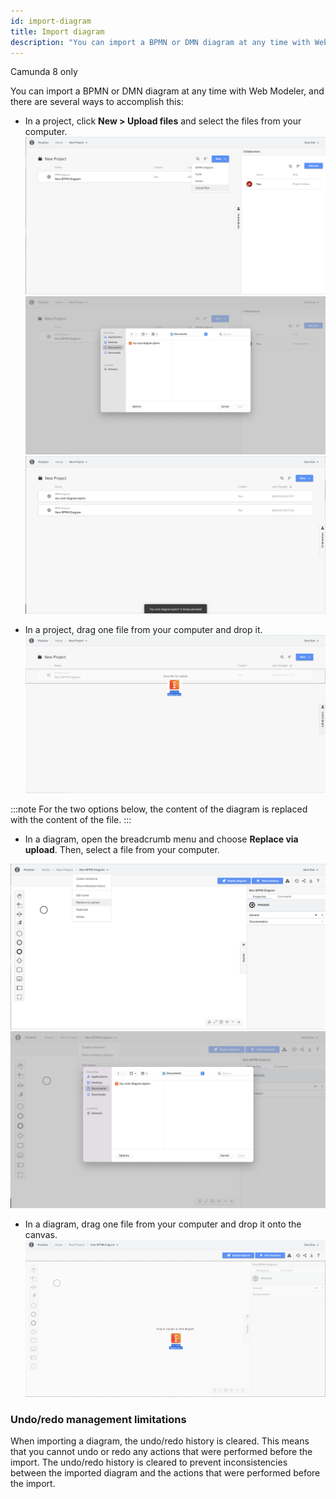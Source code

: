 ```yaml
---
id: import-diagram
title: Import diagram
description: "You can import a BPMN or DMN diagram at any time with Web Modeler."
---
```


<span class="badge badge--cloud">Camunda 8 only</span>

You can import a BPMN or DMN diagram at any time with Web Modeler, and there are several ways to accomplish this:

- In a project, click **New > Upload files** and select the files from your computer.
  ![import diagram](img/import-diagram/web-modeler-upload-file-menu-item.png)
  ![import diagram](img/import-diagram/web-modeler-upload-file-choose.png)
  ![import diagram](img/import-diagram/web-modeler-upload-file-completed.png)

- In a project, drag one file from your computer and drop it.
  ![import diagram](img/import-diagram/web-modeler-project-drag-and-drop.png)

:::note
For the two options below, the content of the diagram is replaced with the content of the file.
:::

- In a diagram, open the breadcrumb menu and choose **Replace via upload**. Then, select a file from your computer.

![import diagram](img/import-diagram/web-modeler-replace-via-upload-menu-item.png)
![import diagram](img/import-diagram/web-modeler-replace-via-upload-choose.png)

- In a diagram, drag one file from your computer and drop it onto the canvas.
  ![import diagram](img/import-diagram/web-modeler-diagram-replace-via-drag-and-drop.png)

### Undo/redo management limitations

When importing a diagram, the undo/redo history is cleared. This means that you cannot undo or redo any actions that were performed before the import. The undo/redo history is cleared to prevent inconsistencies between the imported diagram and the actions that were performed before the import.
